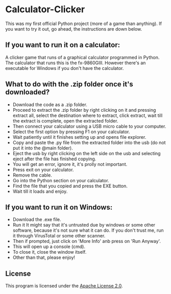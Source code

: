# Calculator-Clicker

This was my first official Python project (more of a game than anything). If you want to try it out, go ahead, the instructions are down below.

## If you want to run it on a calculator:
A clicker game that runs of a graphical calculator programmed in Python. The calculator that runs this is the fx-9860GIII. However there's an executable for Windows if you don't have the calculator.

## What to do with the .zip folder once it's downloaded?
- Download the code as a .zip folder.
- Proceed to extract the .zip folder by right clicking on it and pressing extract all, select the destination where to extract, click extract, wait till the extract is complete, open the extracted folder.
- Then connect your calculator using a USB micro cable to your computer.
- Select the first option by pressing F1 on your calculator.
- Wait patiently until it finishes setting up and opens file explorer.
- Copy and paste the .py file from the extracted folder into the usb (do not put it into the @main folder).
- Eject the usb by right clicking on the left side on the usb and selecting eject after the file has finished copying.
- You will get an error, ignore it, it's prolly not important.
- Press exit on your calculator.
- Remove the cable.
- Go into the Python section on your calculator.
- Find the file that you copied and press the EXE button.
- Wait till it loads and enjoy.

## If you want to run it on Windows:
- Download the .exe file.
- Run it
It might say that it's untrusted due by windows or some other software, because it's not sure what it can do.
If you don't trust me, run it through VirusTotal or some other scanner.
- Then if prompted, just click on 'More Info' anb press on 'Run Anyway'.
- This will open up a console (cmd).
- To close it, close the window itself.
- Other than that, please enjoy!

## License 

This program is licensed under the [Apache License 2.0](LICENSE).
